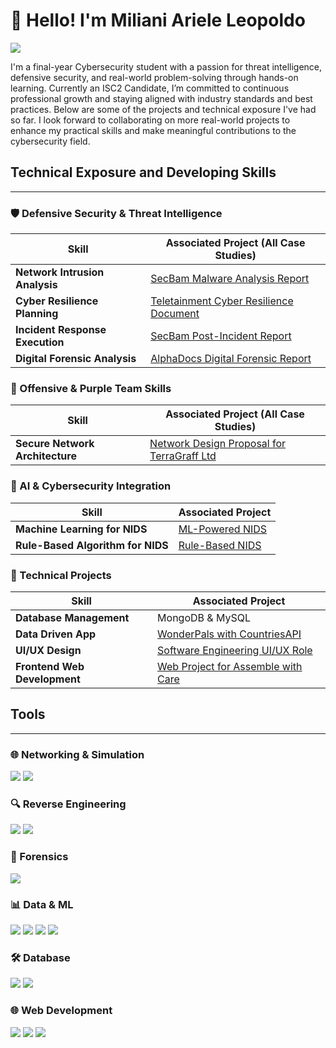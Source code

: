 # 👋 Hello! I'm Miliani Ariele Leopoldo
<a href="https://linkedin.com/in/miliani-leopoldo"><img src="https://img.shields.io/badge/-LinkedIn-0072b1?&style=for-the-badge&logo=linkedin&logoColor=white" /></a>

I'm a final-year Cybersecurity student with a passion for threat intelligence, defensive security, and real-world problem-solving through hands-on learning. Currently an ISC2 Candidate, I’m committed to continuous professional growth and staying aligned with industry standards and best practices.
Below are some of the projects and technical exposure I've had so far. I look forward to collaborating on more real-world projects to enhance my practical skills and make meaningful contributions to the cybersecurity field.

## Technical Exposure and Developing Skills
---
### 🛡️ Defensive Security & Threat Intelligence
| Skill | Associated Project (All Case Studies) |
|-----------------------------------------------|----------------------------|
| **Network Intrusion Analysis** | <a href="https://google.com](https://docs.google.com/document/d/1dlFm6wCVJKop07R2y8xUNwtSW9pZXNmDwzYiPVPiJgc/edit?usp=sharing)"> SecBam Malware Analysis Report</a> |
| **Cyber Resilience Planning** | <a href="https://google.com](https://docs.google.com/document/d/1dlFm6wCVJKop07R2y8xUNwtSW9pZXNmDwzYiPVPiJgc/edit?usp=sharing)](https://drive.google.com/file/d/1JC0HLlA4__ziUnMFMhi_pFrpWGZmiHsm/view?usp=sharing)">Teletainment Cyber Resilience Document</a> |
| **Incident Response Execution** | <a href="https://google.com](https://docs.google.com/document/d/1WKu5dEtK55UoiszEvHumOsyQ79ZVHB4vzGkxsgGH6u0/edit?usp=sharing)"> SecBam Post-Incident Report</a> |
| **Digital Forensic Analysis** | <a href="https://google.com](https://docs.google.com/document/d/1FQro5Lb8wLsnKVaVo6frkS5eUXh-oGRvYZX4KEZ4eg0/edit?usp=sharing)">AlphaDocs Digital Forensic Report </a> |

### 🧠 Offensive & Purple Team Skills
| Skill | Associated Project (All Case Studies) |
|-------------------------------------------|----------------------------|
| **Secure Network Architecture** | <a href="https://docs.google.com/document/d/12rWWGhXCq5nR375hkKhXpevyoYvcaCVDds0kzaDq6GI/edit?usp=sharing">Network Design Proposal for TerraGraff Ltd </a> |

### 🤖 AI & Cybersecurity Integration
| Skill | Associated Project |
|-------------------------------------------|----------------------------|
| **Machine Learning for NIDS** | <a href="https://google.com](https://docs.google.com/document/d/1YmY3lbav2h99Hkecc26uSaRmLcLsiybxW16fnKdCDJQ/edit?usp=sharing)">ML-Powered NIDS</a> |
| **Rule-Based Algorithm for NIDS** | <a href="[https://google.com](https://drive.google.com/file/d/1fhnTXn1Ip6xgoSBBgfKSkFzIHK7VGG_h/view?usp=sharing)">Rule-Based NIDS</a> |

### 🔧 Technical Projects
| Skill | Associated Project |
|-------------------------------------------|----------------------------|
| **Database Management** | MongoDB & MySQL |
| **Data Driven App** | <a href="https://google.com](https://youtu.be/yzhP29s_vJU)">WonderPals with CountriesAPI</a> |
| **UI/UX Design** | <a href="[https://google.com](https://docs.google.com/document/d/1KTY-zs5kta3NlnDdSm6pd9BeZMXHCX1Bkw-Dm3QAfjQ/edit?usp=sharing)">Software Engineering UI/UX Role </a> |
| **Frontend Web Development** | <a href="https://youtu.be/tkY7kbvhJqg"> Web Project for Assemble with Care</a> |

## Tools
---
### 🌐 Networking & Simulation
<div>
    <img src="https://img.shields.io/badge/-Wireshark-1679A7?&style=for-the-badge&logo=Wireshark&logoColor=white" />
    <img src="https://img.shields.io/badge/-Cisco_Packet_Tracer-1BA0D7?style=for-the-badge&logo=Cisco&logoColor=white" />
</div>

### 🔍 Reverse Engineering
<div> <img src="https://img.shields.io/badge/-IDA_Pro-000000?style=for-the-badge&logoColor=white" /> <img src="https://img.shields.io/badge/-Ghidra-B5271E?style=for-the-badge&logo=ghidra&logoColor=white" /> </div>

### 🧪 Forensics
<div> <img src="https://img.shields.io/badge/-Autopsy-005679?style=for-the-badge&logoColor=white" /> </div>

### 📊 Data & ML
<div> <img src="https://img.shields.io/badge/-Jupyter-F37626?style=for-the-badge&logo=Jupyter&logoColor=white" /> <img src="https://img.shields.io/badge/-Python-3776AB?style=for-the-badge&logo=Python&logoColor=white" /> <img src="https://img.shields.io/badge/-Pandas-150458?style=for-the-badge&logo=Pandas&logoColor=white" /> <img src="https://img.shields.io/badge/-Scikit_Learn-F7931E?style=for-the-badge&logo=scikit-learn&logoColor=white" /> </div>

### 🛠️ Database
<div> <img src="https://img.shields.io/badge/-MongoDB-47A248?style=for-the-badge&logo=MongoDB&logoColor=white" /> <img src="https://img.shields.io/badge/-MySQL-4479A1?style=for-the-badge&logo=MySQL&logoColor=white" /> </div>

### 🌐 Web Development
<div> <img src="https://img.shields.io/badge/-HTML5-E34F26?style=for-the-badge&logo=HTML5&logoColor=white" /> <img src="https://img.shields.io/badge/-CSS3-1572B6?style=for-the-badge&logo=CSS3&logoColor=white" /> <img src="https://img.shields.io/badge/-JavaScript-F7DF1E?style=for-the-badge&logo=JavaScript&logoColor=black" /> </div>



